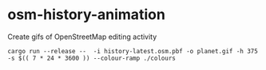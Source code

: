 # osm-history-animation

Create gifs of OpenStreetMap editing activity

    cargo run --release --  -i history-latest.osm.pbf -o planet.gif -h 375 -s $(( 7 * 24 * 3600 )) --colour-ramp ./colours
